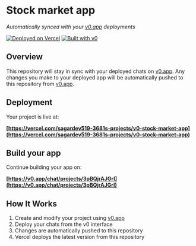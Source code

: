 # Stock market app

*Automatically synced with your [v0.app](https://v0.app) deployments*

[![Deployed on Vercel](https://img.shields.io/badge/Deployed%20on-Vercel-black?style=for-the-badge&logo=vercel)](https://vercel.com/sagardev519-3681s-projects/v0-stock-market-app)
[![Built with v0](https://img.shields.io/badge/Built%20with-v0.app-black?style=for-the-badge)](https://v0.app/chat/projects/3pBQjrAJGrI)

## Overview

This repository will stay in sync with your deployed chats on [v0.app](https://v0.app).
Any changes you make to your deployed app will be automatically pushed to this repository from [v0.app](https://v0.app).

## Deployment

Your project is live at:

**[https://vercel.com/sagardev519-3681s-projects/v0-stock-market-app](https://vercel.com/sagardev519-3681s-projects/v0-stock-market-app)**

## Build your app

Continue building your app on:

**[https://v0.app/chat/projects/3pBQjrAJGrI](https://v0.app/chat/projects/3pBQjrAJGrI)**

## How It Works

1. Create and modify your project using [v0.app](https://v0.app)
2. Deploy your chats from the v0 interface
3. Changes are automatically pushed to this repository
4. Vercel deploys the latest version from this repository
